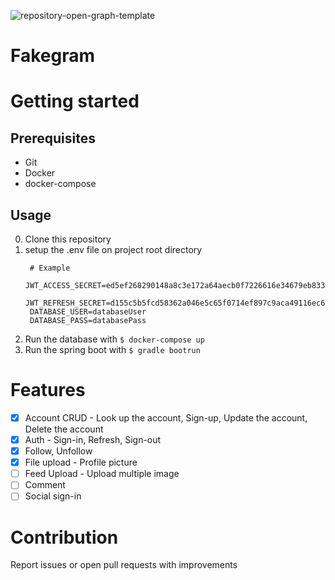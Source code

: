 ![repository-open-graph-template](https://user-images.githubusercontent.com/40394063/182028559-6e115af2-e1c4-4fd3-afa0-b2e10501a66f.png)

# Fakegram

# Getting started
## Prerequisites
* Git
* Docker
* docker-compose
##  Usage
0. Clone this repository
1. setup the .env file on project root directory
   ```
    # Example
    JWT_ACCESS_SECRET=ed5ef268290148a8c3e172a64aecb0f7226616e34679eb833d28c37e49aa4b88
    JWT_REFRESH_SECRET=d155c5b5fcd58362a046e5c65f0714ef897c9aca49116ec64ea9c746d2995e14
    DATABASE_USER=databaseUser
    DATABASE_PASS=databasePass
   ```
2. Run the database with `$ docker-compose up`
3. Run the spring boot with `$ gradle bootrun`

# Features

- [x] Account CRUD - Look up the account, Sign-up, Update the account, Delete the account
- [x] Auth - Sign-in, Refresh, Sign-out
- [x] Follow, Unfollow
- [x] File upload - Profile picture
- [ ] Feed Upload - Upload multiple image
- [ ] Comment
- [ ] Social sign-in

# Contribution

Report issues or open pull requests with improvements  
